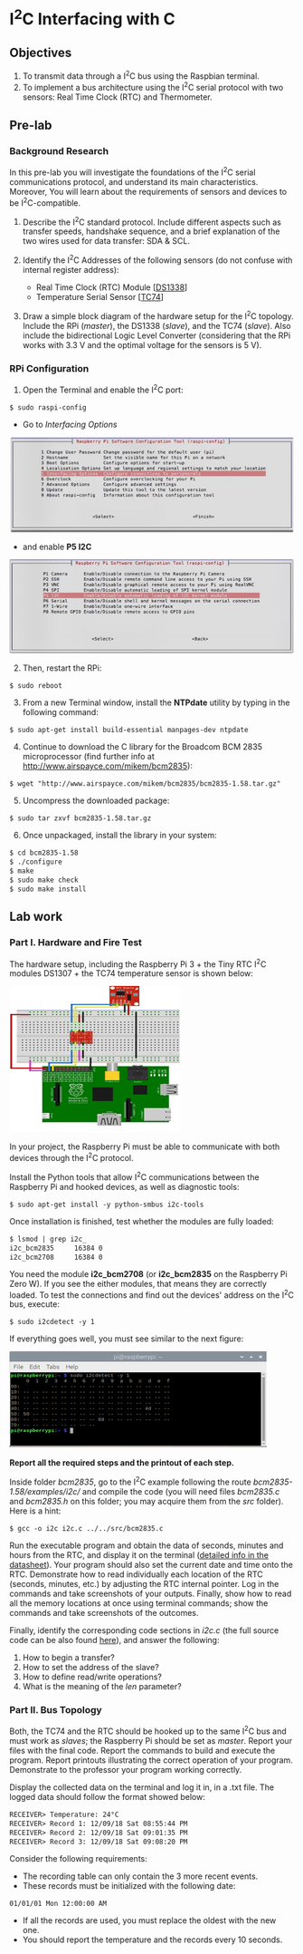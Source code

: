 # I<sup>2</sup>C Interfacing with C

## Objectives
1. To transmit data through a I<sup>2</sup>C bus using the Raspbian terminal.
2. To implement a bus architecture using the I<sup>2</sup>C serial protocol with two sensors: Real Time Clock (RTC) and Thermometer.

## Pre-lab
### Background Research
In this pre-lab you will investigate the foundations of the I<sup>2</sup>C serial communications protocol, and understand its main characteristics. Moreover, You will learn about the requirements of sensors and devices to be I<sup>2</sup>C-compatible. 

1. Describe the I<sup>2</sup>C standard protocol. Include different aspects such as transfer speeds, handshake sequence, and a brief explanation of the two wires used for data transfer: SDA & SCL.

2. Identify the I<sup>2</sup>C Addresses of the following sensors (do not confuse with internal register address):
   * Real Time Clock (RTC) Module [[DS1338](https://datasheets.maximintegrated.com/en/ds/DS1307.pdf)]
   * Temperature Serial Sensor [[TC74](https://ww1.microchip.com/downloads/en/DeviceDoc/21462D.pdf)]

3. Draw a simple block diagram of the hardware setup for the I<sup>2</sup>C topology. Include the RPi (*master*), the DS1338 (*slave*), and the TC74 (*slave*). Also include the bidirectional Logic Level Converter (considering that the RPi works with 3.3 V and the optimal voltage for the sensors is 5 V).

### RPi Configuration
1. Open the Terminal and enable the I<sup>2</sup>C port:
```
$ sudo raspi-config
```
   * Go to *Interfacing Options* 

![Interfacing options screen](img/fig01.png)

   * and enable **P5 I2C**

![I2C enabling screen](img/fig02.png)

2. Then, restart the RPi:
```
$ sudo reboot
```
3. From a new Terminal window, install the **NTPdate** utility by typing in the following command:
```
$ sudo apt-get install build-essential manpages-dev ntpdate
```
4. Continue to download the C library for the Broadcom BCM 2835 microprocessor (find further info at http://www.airspayce.com/mikem/bcm2835):
```
$ wget "http://www.airspayce.com/mikem/bcm2835/bcm2835-1.58.tar.gz"
```
5. Uncompress the downloaded package:
```
$ sudo tar zxvf bcm2835-1.58.tar.gz
```
6. Once unpackaged, install the library in your system:
```
$ cd bcm2835-1.58
$ ./configure
$ make
$ sudo make check
$ sudo make install
```
## Lab work
### Part I. Hardware and Fire Test
The hardware setup, including the Raspberry Pi 3 + the Tiny RTC I<sup>2</sup>C modules DS1307 + the TC74 temperature sensor is shown below:

![Hardware setup](img/fig04.png)

In your project, the Raspberry Pi must be able to communicate with both devices through the I<sup>2</sup>C protocol. 

Install the Python tools that allow I<sup>2</sup>C communications between the Raspberry Pi and hooked devices, as well as diagnostic tools:
```
$ sudo apt-get install -y python-smbus i2c-tools
```
Once installation is finished, test whether the modules are fully loaded:
```
$ lsmod | grep i2c_
i2c_bcm2835		16384 0
i2c_bcm2708		16384 0
```
You need the module **i2c_bcm2708** (or **i2c_bcm2835** on the Raspberry Pi Zero W). If you see the either modules, that means they are correctly loaded. To test the connections and find out the devices' address on the I<sup>2</sup>C bus, execute:
```
$ sudo i2cdetect -y 1
```
If everything goes well, you must see similar to the next figure:

![1i2 detect screen](img/fig03.png)

**Report all the required steps and the printout of each step.**

Inside folder *bcm2835*, go to the I<sup>2</sup>C example following the route *bcm2835-1.58/examples/i2c/* and compile the code (you will need files *bcm2835.c* and *bcm2835.h* on this folder; you may acquire them from the *src* folder). Here is a hint:
```
$ gcc -o i2c i2c.c ../../src/bcm2835.c
```
Run the executable program and obtain the data of seconds, minutes and hours from the RTC, and display it on the terminal ([detailed info in the datasheet](https://datasheets.maximintegrated.com/en/ds/DS1307.pdf)). Your program should also set the current date and time onto the RTC. Demonstrate how to read individually each location of the RTC (seconds, minutes, etc.) by adjusting the RTC internal pointer. Log in the commands and take screenshots of your outputs. Finally, show how to read all the memory locations at once using terminal commands; show the commands and take screenshots of the outcomes.

Finally, identify the corresponding code sections in *i2c.c* (the full source code can be also found [here](http://www.airspayce.com/mikem/bcm2835/i2c_8c-example.html)), and answer the following:

1. How to begin a transfer?
2. How to set the address of the slave?
3. How to define read/write operations?
4. What is the meaning of the *len* parameter?

### Part II. Bus Topology
Both, the TC74 and the RTC should be hooked up to the same I<sup>2</sup>C bus and must work as *slaves*; the Raspberry Pi should be set as *master*. Report your files with the final code. Report the commands to build and execute the program. Report printouts illustrating the correct operation of your program. Demonstrate to the professor your program working correctly.

Display the collected data on the terminal and log it in, in a .txt file. The logged data should follow the format showed below:
```
RECEIVER> Temperature: 24°C
RECEIVER> Record 1: 12/09/18 Sat 08:55:44 PM
RECEIVER> Record 2: 12/09/18 Sat 09:01:35 PM
RECEIVER> Record 3: 12/09/18 Sat 09:08:20 PM
```
Consider the following requirements:
* The recording table can only contain the 3 more recent events.
* These records must be initialized with the following date:
```
01/01/01 Mon 12:00:00 AM	
```
* If all the records are used, you must replace the oldest with the new one.
* You should report the temperature and the records every 10 seconds. 
